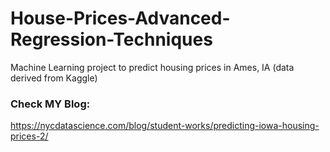 # House-Prices-Advanced-Regression-Techniques

Machine Learning project to predict housing prices in Ames, IA (data derived from Kaggle)

### Check MY Blog: 
https://nycdatascience.com/blog/student-works/predicting-iowa-housing-prices-2/
